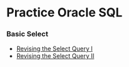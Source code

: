 # Practice Oracle SQL

### Basic Select
- [Revising the Select Query I](https://www.hackerrank.com/challenges/revising-the-select-query/problem)
- [Revising the Select Query II](https://www.hackerrank.com/challenges/revising-the-select-query-2/problem)